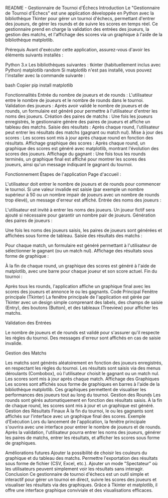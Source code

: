 README - Gestionnaire de Tournoi d'Échecs
Introduction
Le "Gestionnaire de Tournoi d'Échecs" est une application développée en Python avec la bibliothèque Tkinter pour gérer un tournoi d'échecs, permettant d'entrer des joueurs, de gérer les rounds et de suivre les scores en temps réel. Ce gestionnaire prend en charge la validation des entrées des joueurs, la gestion des matchs, et l'affichage des scores via un graphique à l'aide de la bibliothèque matplotlib.

Prérequis
Avant d'exécuter cette application, assurez-vous d'avoir les éléments suivants installés :

Python 3.x
Les bibliothèques suivantes :
tkinter (habituellement inclus avec Python)
matplotlib
random
Si matplotlib n'est pas installé, vous pouvez l'installer avec la commande suivante :

bash
Copier
pip install matplotlib

Fonctionnalités
Entrée du nombre de joueurs et de rounds : L'utilisateur entre le nombre de joueurs et le nombre de rounds dans le tournoi.
Validation des joueurs : Après avoir validé le nombre de joueurs et de rounds, un formulaire est généré pour permettre à l'utilisateur d'entrer les noms des joueurs.
Création des paires de matchs : Une fois les joueurs enregistrés, le gestionnaire génère des paires de joueurs et affiche un tableau des matchs.
Saisie des résultats : Après chaque round, l'utilisateur peut entrer les résultats des matchs (gagnant ou match nul).
Mise à jour des scores : Les scores sont mis à jour après chaque round en fonction des résultats.
Affichage graphique des scores : Après chaque round, un graphique des scores est généré avec matplotlib, montrant l'évolution des scores des joueurs.
Affichage du gagnant : Une fois tous les rounds terminés, un graphique final est affiché pour montrer les scores des joueurs, ainsi qu'un message indiquant le gagnant du tournoi.

Fonctionnement
Étapes de l'application
Page d'accueil :

L'utilisateur doit entrer le nombre de joueurs et de rounds pour commencer le tournoi.
Si une valeur invalide est saisie (par exemple un nombre supérieur à 50 ou un nombre impair de joueurs avec un nombre de rounds trop élevé), un message d'erreur est affiché.
Entrée des noms des joueurs :

L'utilisateur est invité à entrer les noms des joueurs. Un joueur fictif sera ajouté si nécessaire pour garantir un nombre pair de joueurs.
Génération des paires de joueurs :

Une fois les noms des joueurs saisis, les paires de joueurs sont générées et affichées sous forme de tableau.
Saisie des résultats des matchs :

Pour chaque match, un formulaire est généré permettant à l'utilisateur de sélectionner le gagnant (ou un match nul).
Affichage des résultats sous forme de graphique :

À la fin de chaque round, un graphique des scores est généré à l'aide de matplotlib, avec une barre pour chaque joueur et son score actuel.
Fin du tournoi :

Après tous les rounds, l'application affiche un graphique final avec les scores des joueurs et annonce le ou les gagnants.
Code Principal
Fenêtre principale (Tkinter)
La fenêtre principale de l'application est gérée par Tkinter avec un design simple comprenant des labels, des champs de saisie (Entry), des boutons (Button), et des tableaux (Treeview) pour afficher les matchs.

Validation des Entrées

Le nombre de joueurs et de rounds est validé pour s'assurer qu'il respecte les règles du tournoi.
Des messages d'erreur sont affichés en cas de saisie invalide.

Gestion des Matchs

Les matchs sont générés aléatoirement en fonction des joueurs enregistrés, en respectant les règles du tournoi.
Les résultats sont saisis via des menus déroulants (Combobox), où l'utilisateur choisit le gagnant ou un match nul.
Les scores sont mis à jour après chaque match.
Affichage des Graphiques
Les scores sont affichés sous forme de graphiques en barres à l'aide de la bibliothèque matplotlib. Ces graphiques permettent de visualiser les performances des joueurs tout au long du tournoi.
Gestion des Rounds
Les rounds sont gérés automatiquement en fonction des résultats saisis. À la fin de chaque round, les scores sont mis à jour et un graphique est généré.
Gestion des Résultats Finaux
À la fin du tournoi, le ou les gagnants sont affichés sur l'interface avec un graphique final des scores.
Exemple d'Exécution
Lors du lancement de l'application, la fenêtre principale s'ouvrira avec une interface pour entrer le nombre de joueurs et de rounds. Après la validation, l'utilisateur pourra entrer les noms des joueurs, générer les paires de matchs, entrer les résultats, et afficher les scores sous forme de graphiques.

Améliorations futures
Ajouter la possibilité de choisir les couleurs du graphique et du tableau des matchs.
Permettre l'exportation des résultats sous forme de fichier (CSV, Excel, etc.).
Ajouter un mode "Spectateur" où les utilisateurs peuvent simplement voir les résultats sans interagir.
Conclusion
Ce gestionnaire de tournoi d'échecs est un outil simple et interactif pour gérer un tournoi en direct, suivre les scores des joueurs et visualiser les résultats via des graphiques. Grâce à Tkinter et matplotlib, il offre une interface graphique conviviale et des visualisations efficaces.
